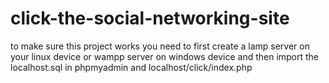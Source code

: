 # click-the-social-networking-site


to make sure this project works you need to first create a lamp server on your linux device or wampp server on windows device and then import the localhost.sql in phpmyadmin and localhost/click/index.php
